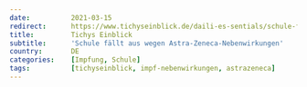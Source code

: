 ```yaml
---
date:          2021-03-15
redirect:      https://www.tichyseinblick.de/daili-es-sentials/schule-faellt-aus-wegen-astra-zeneca-nebenwirkungen/
title:         Tichys Einblick
subtitle:      'Schule fällt aus wegen Astra-Zeneca-Nebenwirkungen'
country:       DE
categories:    [Impfung, Schule]
tags:          [tichyseinblick, impf-nebenwirkungen, astrazeneca]
---
```

